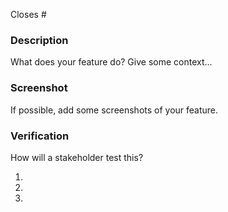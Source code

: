 Closes #

### Description

What does your feature do? Give some context...

### Screenshot

If possible, add some screenshots of your feature.

### Verification

How will a stakeholder test this?

1.
2.
3.
